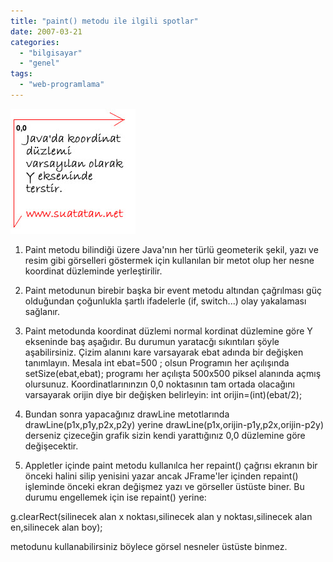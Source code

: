 ```yaml
---
title: "paint() metodu ile ilgili spotlar"
date: 2007-03-21
categories: 
  - "bilgisayar"
  - "genel"
tags: 
  - "web-programlama"
---
```


[![](/images/koord_java.jpg)](http://bp0.blogger.com/_Ie5YRBfqBlQ/RgEqL_-2n8I/AAAAAAAAAAM/5iyyFh3NudU/s1600-h/koord_java.jpg)

1. Paint metodu bilindiği üzere Java'nın her türlü geometerik şekil, yazı ve resim gibi görselleri göstermek için kullanılan bir metot olup her nesne koordinat düzleminde yerleştirilir.
2. Paint metodunun birebir başka bir event metodu altından çağrılması güç olduğundan çoğunlukla şartlı ifadelerle (if, switch...) olay yakalaması sağlanır.
3. Paint metodunda koordinat düzlemi normal kordinat düzlemine göre Y ekseninde baş aşağıdır. Bu durumun yaratacğı sıkıntıları şöyle aşabilirsiniz. Çizim alanını kare varsayarak ebat adında bir değişken tanımlayın. Mesala int ebat=500 ; olsun Programın her açılışında setSize(ebat,ebat); programı her açılışta 500x500 piksel alanında açmış olursunuz. Koordinatlarınınzın 0,0 noktasının tam ortada olacağını varsayarak orijin diye bir değişken belirleyin: int orijin=(int)(ebat/2);
4. Bundan sonra yapacağınız drawLine metotlarında drawLine(p1x,p1y,p2x,p2y) yerine drawLine(p1x,orijin-p1y,p2x,orijin-p2y) derseniz çizeceğin grafik sizin kendi yarattığınız 0,0 düzlemine göre değişecektir.  
    
5. Appletler içinde paint metodu kullanılca her repaint() çağrısı ekranın bir önceki halini silip yenisini yazar ancak JFrame'ler içinden repaint() işleminde önceki ekran değişmez yazı ve görseller üstüste biner. Bu durumu engellemek için ise repaint() yerine:  
    

g.clearRect(silinecek alan x noktası,silinecek alan y noktası,silinecek alan en,silinecek alan boy);  
  
metodunu kullanabilirsiniz böylece görsel nesneler üstüste binmez.
